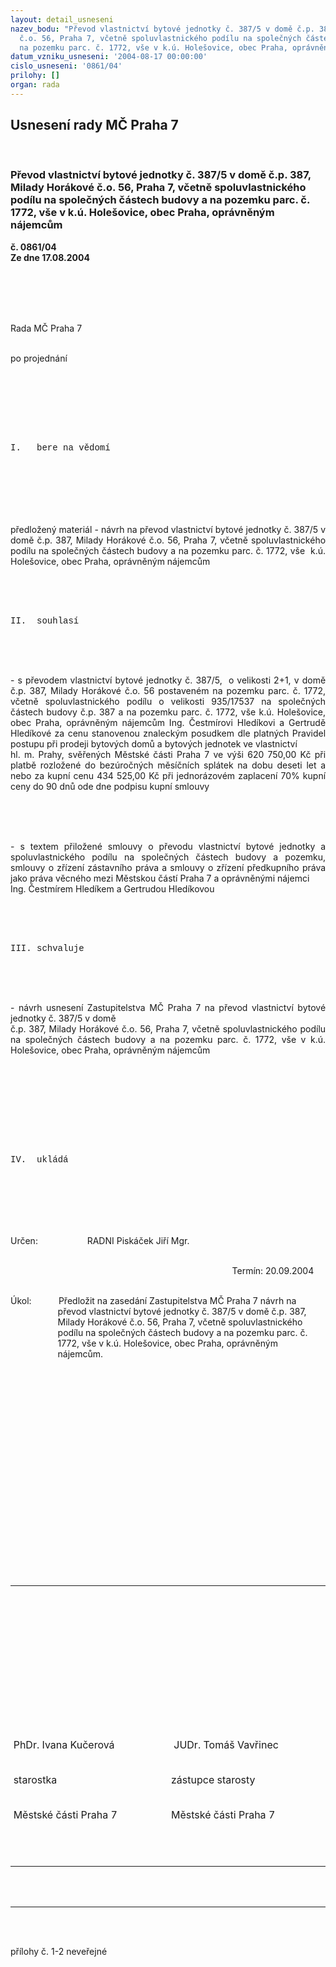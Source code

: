 ```yaml
---
layout: detail_usneseni
nazev_bodu: "Převod vlastnictví bytové jednotky č. 387/5 v domě č.p. 387, Milady Horákové
  č.o. 56, Praha 7, včetně spoluvlastnického podílu na společných částech budovy a
  na pozemku parc. č. 1772, vše v k.ú. Holešovice, obec Praha, oprávněným nájemcům\r\n\r\n\r\n"
datum_vzniku_usneseni: '2004-08-17 00:00:00'
cislo_usneseni: '0861/04'
prilohy: []
organ: rada
---
```

<div id="ucUsn_pList" class="usn">
	<span><h2>Usnesení rady MČ Praha 7 </h2>
<br></span><div class="standBody">
<span><h3>Převod vlastnictví bytové jednotky č. 387/5 v domě č.p. 387, Milady Horákové č.o. 56, Praha 7, včetně spoluvlastnického podílu na společných částech budovy a na pozemku parc. č. 1772, vše v k.ú. Holešovice, obec Praha, oprávněným nájemcům


</h3></span><div class="center">
		<strong>č. 0861/04</strong><br>
	</div>
<div class="center">
		<strong>Ze dne 17.08.2004</strong><br><br>
	</div>
<div class="Section1">
<br><p class="MsoNormal" style="MARGIN: 0cm 14.1pt 0pt 0cm"><span style="FONT-FAMILY: Arial; mso-bidi-font-family: 'Times New Roman'"><?xml:namespace prefix = o ns = "urn:schemas-microsoft-com:office:office" /><p></p></span></p>
<br><p class="MsoNormal" style="MARGIN: 0cm 14.1pt 0pt 0cm"><span style="FONT-FAMILY: Arial; mso-bidi-font-family: 'Times New Roman'"><p></p></span></p>
<br><p class="MsoNormal" style="MARGIN: 0cm 14.1pt 0pt 0cm; tab-stops: 2.0cm">Rada MČ Praha 7<p></p></p>
<br><p class="MsoNormal" style="MARGIN: 0cm 14.1pt 0pt 0cm; tab-stops: 2.0cm">po projednání<p></p></p>
<br><p class="MsoNormal" style="MARGIN: 0cm 14.1pt 0pt 0cm"> <p></p></p>
<br><p class="MsoNormal" style="MARGIN: 0cm 14.1pt 0pt 0cm"> <p></p></p>
<br><p class="MsoNormal" style="MARGIN: 0cm 14.1pt 0pt 0cm"><span style="FONT-FAMILY: 'Courier New'; mso-bidi-font-family: 'Times New Roman'">I.<span style="mso-tab-count: 1">   </span>bere na vědomí</span><p></p></p>
<br><p class="MsoNormal" style="MARGIN: 0cm 14.1pt 0pt 0cm"> <p></p></p>
</div>
<span style="FONT-SIZE: 12pt; FONT-FAMILY: 'Times New Roman'; mso-bidi-font-size: 10.0pt; mso-fareast-font-family: 'Times New Roman'; mso-ansi-language: CS; mso-fareast-language: CS; mso-bidi-language: AR-SA"><br style="PAGE-BREAK-BEFORE: auto; mso-break-type: section-break" clear="all"></span><br><div class="Section2">
<br><p class="MsoNormal" style="MARGIN: 0cm -0.05pt 0pt 0cm; TEXT-ALIGN: justify">předložený materiál - návrh na převod vlastnictví bytové jednotky č. 387/5 v domě č.p. 387, Milady Horákové č.o. 56, Praha 7, včetně spoluvlastnického podílu na společných částech budovy a na pozemku parc. č. 1772, vše<span style="mso-spacerun: yes">  </span>k.ú. Holešovice, obec Praha, oprávněným nájemcům<span style="mso-spacerun: yes">  </span><p></p></p>
<br><p class="MsoNormal" style="MARGIN: 0cm 14.1pt 0pt 0cm"> <p></p></p>
<br><p class="MsoNormal" style="MARGIN: 0cm 14.1pt 0pt 0cm"><span style="FONT-FAMILY: 'Courier New'; mso-bidi-font-family: 'Times New Roman'">II.<span style="mso-tab-count: 1">  </span>souhlasí <p></p></span></p>
<br><p class="MsoNormal" style="MARGIN: 0cm 14.1pt 0pt 0cm"><span style="FONT-FAMILY: 'Courier New'; mso-bidi-font-family: 'Times New Roman'"> <p></p></span></p>
<br><p class="MsoNormal" style="MARGIN: 0cm -0.05pt 0pt 0cm; TEXT-ALIGN: justify">- s převodem vlastnictví bytové jednotky č. 387/5,<span style="mso-spacerun: yes">  </span>o velikosti 2+1, v domě č.p. 387, Milady Horákové č.o. 56 postaveném na pozemku parc. č. 1772, včetně spoluvlastnického podílu o velikosti 935/17537 na společných částech budovy č.p. 387 a na pozemku parc. č. 1772, vše k.ú. Holešovice, obec Praha, oprávněným nájemcům Ing. Čestmírovi Hledíkovi a Gertrudě Hledíkové za cenu stanovenou znaleckým posudkem dle platných Pravidel postupu při prodeji bytových domů a bytových jednotek ve vlastnictví <br>hl. m. Prahy, svěřených Městské části Praha 7 ve výši 620 750,00 Kč při platbě rozložené do bezúročných měsíčních splátek na dobu deseti let a nebo za kupní cenu 434 525,00 Kč při jednorázovém zaplacení 70% kupní ceny do 90 dnů ode dne podpisu kupní smlouvy<p></p></p>
<br><p class="MsoNormal" style="MARGIN: 0cm -0.05pt 0pt 0cm; TEXT-ALIGN: justify"> <p></p></p>
<br><p class="MsoNormal" style="MARGIN: 0cm -0.05pt 0pt 0cm; TEXT-ALIGN: justify">- s textem přiložené smlouvy o převodu vlastnictví bytové jednotky a spoluvlastnického podílu na společných částech budovy a pozemku, smlouvy o zřízení zástavního práva a smlouvy o zřízení předkupního práva jako práva věcného mezi Městskou částí Praha 7 a oprávněnými nájemci <br>Ing. Čestmírem Hledíkem a Gertrudou Hledíkovou<span style="mso-spacerun: yes">  </span><p></p></p>
<br><p class="MsoNormal" style="MARGIN: 0cm 14.1pt 0pt 0cm"> <p></p></p>
<br><p class="MsoNormal" style="MARGIN: 0cm 14.1pt 0pt 0cm"><span style="FONT-FAMILY: 'Courier New'; mso-bidi-font-family: 'Times New Roman'">III.<span style="mso-tab-count: 1"> </span>schvaluje <p></p></span></p>
<br><p class="MsoNormal" style="MARGIN: 0cm 14.1pt 0pt 0cm"><span style="FONT-FAMILY: 'Courier New'; mso-bidi-font-family: 'Times New Roman'"> <p></p></span></p>
<br><p class="MsoNormal" style="MARGIN: 0cm -0.05pt 0pt 0cm; TEXT-ALIGN: justify">- návrh usnesení Zastupitelstva MČ Praha 7 na převod vlastnictví bytové jednotky č. 387/5 v domě <br>č.p. 387, Milady Horákové č.o. 56, Praha 7, včetně spoluvlastnického podílu na společných částech budovy a na pozemku parc. č. 1772, vše v k.ú. Holešovice, obec Praha, oprávněným nájemcům <p></p></p>
<br><p class="MsoNormal" style="MARGIN: 0cm 14.1pt 0pt 0cm"> </p>
<br><p class="MsoNormal" style="MARGIN: 0cm 14.1pt 0pt 0cm"><span style="FONT-FAMILY: 'Courier New'; mso-bidi-font-family: 'Times New Roman'"> <p></p></span></p>
<br><p class="MsoNormal" style="MARGIN: 0cm 14.1pt 0pt 0cm"><span style="FONT-FAMILY: 'Courier New'; mso-bidi-font-family: 'Times New Roman'"> <p></p></span></p>
<br><p class="MsoNormal" style="MARGIN: 0cm 14.1pt 0pt 0cm"><span style="FONT-FAMILY: 'Courier New'; mso-bidi-font-family: 'Times New Roman'">IV.<span style="mso-tab-count: 1">  </span>ukládá <p></p></span></p>
<br><p class="MsoNormal" style="MARGIN: 0cm 14.1pt 0pt 0cm"><span style="FONT-FAMILY: 'Courier New'; mso-bidi-font-family: 'Times New Roman'"> <p></p></span></p>
</div>
<span style="FONT-SIZE: 12pt; FONT-FAMILY: 'Times New Roman'; mso-bidi-font-size: 10.0pt; mso-fareast-font-family: 'Times New Roman'; mso-ansi-language: CS; mso-fareast-language: CS; mso-bidi-language: AR-SA"><br style="PAGE-BREAK-BEFORE: auto; mso-break-type: section-break" clear="all"></span><br><div class="Section3">
<br><p class="MsoNormal" style="MARGIN: 0cm 14.1pt 0pt 0cm; tab-stops: 2.0cm">Určen:<span style="mso-tab-count: 1">         </span><span style="mso-bookmark: funkce1"><a name="funkce1"></a>     </span><span style="mso-bookmark: funkce1"></span><span style="mso-tab-count: 1">      </span><span style="mso-bookmark: eadresa1"><a name="eadresa1"></a>RADNI Piskáček Jiří Mgr.</span><span style="mso-bookmark: eadresa1"></span><p></p></p>
<br><p class="MsoNormal" style="MARGIN: 0cm 14.1pt 3pt 0cm; TEXT-ALIGN: right; tab-stops: 2.0cm" align="right">Termín: <span style="mso-bookmark: termin1"><a name="termin1"></a>20.09.2004</span><span style="mso-bookmark: termin1"></span><p></p></p>
<br><p class="MsoNormal" style="MARGIN: 0cm 14.1pt 0pt 2cm; TEXT-INDENT: -2cm; tab-stops: 2.0cm">Úkol:<span style="mso-tab-count: 1">           </span><span style="mso-bookmark: ukol1"><a name="ukol1"></a>Předložit na zasedání Zastupitelstva MČ Praha 7 návrh na převod vlastnictví bytové jednotky č. 387/5 v domě č.p. 387, Milady Horákové č.o. 56, Praha 7, včetně spoluvlastnického podílu na společných částech budovy a na pozemku parc. č. 1772, vše v k.ú. Holešovice, obec Praha, oprávněným nájemcům.</span><span style="mso-bookmark: ukol1"></span><p></p></p>
</div>
<span style="FONT-SIZE: 12pt; FONT-FAMILY: 'Times New Roman'; mso-bidi-font-size: 10.0pt; mso-fareast-font-family: 'Times New Roman'; mso-ansi-language: CS; mso-fareast-language: CS; mso-bidi-language: AR-SA"></span><br><div class="Section4">
<br><p class="MsoNormal" style="MARGIN: 0cm 14.1pt 0pt 0cm"><p></p> </p>
<br><p class="MsoNormal" style="MARGIN: 0cm 14.1pt 0pt 0cm"> <p></p></p>
</div>
<span style="FONT-SIZE: 12pt; FONT-FAMILY: 'Times New Roman'; mso-bidi-font-size: 10.0pt; mso-fareast-font-family: 'Times New Roman'; mso-ansi-language: CS; mso-fareast-language: CS; mso-bidi-language: AR-SA"><br style="PAGE-BREAK-BEFORE: auto; mso-break-type: section-break" clear="all"></span><br><table style="BORDER-COLLAPSE: collapse; mso-table-layout-alt: fixed; mso-padding-alt: 0cm 3.5pt 0cm 3.5pt" cellspacing="0" cellpadding="0" border="0">
<br><tbody>
<br><tr>
<br><td style="BORDER-RIGHT: #d4d0c8; PADDING-RIGHT: 3.5pt; BORDER-TOP: #d4d0c8; PADDING-LEFT: 3.5pt; PADDING-BOTTOM: 0cm; BORDER-LEFT: #d4d0c8; WIDTH: 258.6pt; PADDING-TOP: 0cm; BORDER-BOTTOM: #d4d0c8; BACKGROUND-COLOR: transparent" valign="top" width="345">
<br><p class="PodpisRada" style="MARGIN: 0cm 0cm 0pt"> <p></p></p>
<br><p class="PodpisRada" style="MARGIN: 0cm 0cm 0pt"><a name="BOT_89"></a><a name="BOT_90"></a><a name="BOT_91"></a> <p></p></p>
<br><p class="PodpisRada" style="MARGIN: 0cm 0cm 0pt"> <p></p></p>
<br><p class="PodpisRada" style="MARGIN: 0cm 0cm 0pt"> <p></p></p>
</td>
<br><td style="BORDER-RIGHT: #d4d0c8; PADDING-RIGHT: 3.5pt; BORDER-TOP: #d4d0c8; PADDING-LEFT: 3.5pt; PADDING-BOTTOM: 0cm; BORDER-LEFT: #d4d0c8; WIDTH: 258.6pt; PADDING-TOP: 0cm; BORDER-BOTTOM: #d4d0c8; BACKGROUND-COLOR: transparent" valign="top" width="345">
<br><p class="PodpisRada" style="MARGIN: 0cm 0cm 0pt"> <p></p></p>
<br><p class="PodpisRada" style="MARGIN: 0cm 0cm 0pt"> <p></p></p>
<br><p class="PodpisRada" style="MARGIN: 0cm 0cm 0pt"> <p></p></p>
<br><p class="PodpisRada" style="MARGIN: 0cm 0cm 0pt"> <p></p></p>
</td>
</tr>
<br><tr>
<br><td style="BORDER-RIGHT: #d4d0c8; PADDING-RIGHT: 3.5pt; BORDER-TOP: #d4d0c8; PADDING-LEFT: 3.5pt; PADDING-BOTTOM: 0cm; BORDER-LEFT: #d4d0c8; WIDTH: 258.6pt; PADDING-TOP: 0cm; BORDER-BOTTOM: #d4d0c8; BACKGROUND-COLOR: transparent" valign="top" width="345">
<br><p class="PodpisRada" style="MARGIN: 0cm 0cm 0pt">PhDr. Ivana Kučerová <p></p></p>
<br><p class="PodpisRada" style="MARGIN: 0cm 0cm 0pt">starostka<p></p></p>
<br><p class="PodpisRada" style="MARGIN: 0cm 0cm 0pt">Městské části Praha 7<p></p></p>
</td>
<br><td style="BORDER-RIGHT: #d4d0c8; PADDING-RIGHT: 3.5pt; BORDER-TOP: #d4d0c8; PADDING-LEFT: 3.5pt; PADDING-BOTTOM: 0cm; BORDER-LEFT: #d4d0c8; WIDTH: 258.6pt; PADDING-TOP: 0cm; BORDER-BOTTOM: #d4d0c8; BACKGROUND-COLOR: transparent" valign="top" width="345">
<br><p class="PodpisRada" style="MARGIN: 0cm 0cm 0pt"><span style="mso-spacerun: yes"> </span>JUDr. Tomáš Vavřinec <p></p></p>
<br><p class="PodpisRada" style="MARGIN: 0cm 0cm 0pt">zástupce starosty<p></p></p>
<br><p class="PodpisRada" style="MARGIN: 0cm 0cm 0pt">Městské části Praha 7<p></p></p>
</td>
</tr>
<br><tr>
<br><td style="BORDER-RIGHT: #d4d0c8; PADDING-RIGHT: 3.5pt; BORDER-TOP: #d4d0c8; PADDING-LEFT: 3.5pt; PADDING-BOTTOM: 0cm; BORDER-LEFT: #d4d0c8; WIDTH: 258.6pt; PADDING-TOP: 0cm; BORDER-BOTTOM: #d4d0c8; BACKGROUND-COLOR: transparent" valign="top" width="345">
<br><p class="PodpisRada" style="MARGIN: 0cm 0cm 0pt"> <p></p></p>
</td>
<br><td style="BORDER-RIGHT: #d4d0c8; PADDING-RIGHT: 3.5pt; BORDER-TOP: #d4d0c8; PADDING-LEFT: 3.5pt; PADDING-BOTTOM: 0cm; BORDER-LEFT: #d4d0c8; WIDTH: 258.6pt; PADDING-TOP: 0cm; BORDER-BOTTOM: #d4d0c8; BACKGROUND-COLOR: transparent" valign="top" width="345">
<br><p class="PodpisRada" style="MARGIN: 0cm 0cm 0pt"> <p></p></p>
</td>
</tr>
</tbody>
</table>
<br><p class="PodpisRada" style="MARGIN: 0cm 0cm 0pt"><br></p>
<hr>
<br><br><p>přílohy č. 1-2 neveřejné</p>
<br><p class="PodpisRada" style="MARGIN: 0cm 0cm 0pt"> <p></p></p>
</div>
</div>